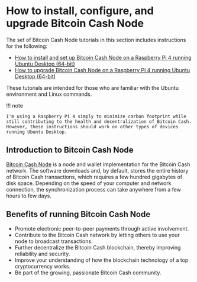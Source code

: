 # How to install, configure, and upgrade Bitcoin Cash Node

The set of Bitcoin Cash Node tutorials in this section includes instructions for the following:

- [How to install and set up Bitcoin Cash Node on a Raspberry Pi 4 running Ubuntu Desktop (64-bit)](https://josh-wong.github.io/bitcoin-cash-node-on-raspberry-pi/installation-and-setup/)
- [How to upgrade Bitcoin Cash Node on a Raspberry Pi 4 running Ubuntu Desktop (64-bit)](https://josh-wong.github.io/bitcoin-cash-node-on-raspberry-pi/upgrade/)

These tutorials are intended for those who are familiar with the Ubuntu environment and Linux commands.

!!! note
    
    I'm using a Raspberry Pi 4 simply to minimize carbon footprint while still contributing to the health and decentralization of Bitcoin Cash. However, these instructions should work on other types of devices running Ubuntu Desktop. 

## Introduction to Bitcoin Cash Node

 [Bitcoin Cash Node](https://bitcoincashnode.org/) is a node and wallet implementation for the Bitcoin Cash network. The software downloads and, by default, stores the entire history of Bitcoin Cash transactions, which requires a few hundred gigabytes of disk space. Depending on the speed of your computer and network connection, the synchronization process can take anywhere from a few hours to few days.

## Benefits of running Bitcoin Cash Node

- Promote electronic peer-to-peer payments through active involvement.
- Contribute to the Bitcoin Cash network by letting others to use your node to broadcast transactions.
- Further decentralize the Bitcoin Cash blockchain, thereby improving reliability and security.
- Improve your understanding of how the blockchain technology of a top cryptocurrency works.
- Be part of the growing, passionate Bitcoin Cash community.
